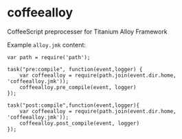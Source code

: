 coffeealloy
===========

CoffeeScript preprocesser for Titanium Alloy Framework

Example `alloy.jmk` content:

    var path = require('path');

    task("pre:compile", function(event,logger) {
        var coffeealloy = require(path.join(event.dir.home, 'coffeealloy.jmk'));
        coffeealloy.pre_compile(event, logger)
    });

    task("post:compile",function(event,logger){
        var coffeealloy = require(path.join(event.dir.home, 'coffeealloy.jmk'));
        coffeealloy.post_compile(event, logger)
    });

